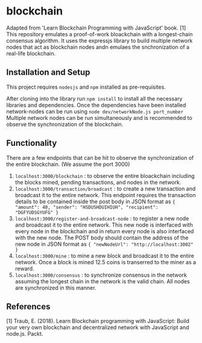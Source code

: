 # blockchain
Adapted from 'Learn Blockchain Programming with JavaScript' book. [1] This repository emulates a proof-of-work bloackchain with a longest-chain consensus algorithm. It uses the expressjs library to build multiple network nodes that act as blockchain nodes andn emulaes the snchronization of a real-life blockchain. 

## Installation and Setup
This project requires `nodesjs` and `npm` installed as pre-requisites. 

After cloning into the library run `npm install` to install all the necessary libraries and dependencies. 
Once the dependencies have been installed network-nodes can be run using 
`node dev/networkNode.js port_number` 
Multiple network nodes can be run simultaneously and is recommended to observe the synchronization of the blockchain.

## Functionality
There are a few endpoints that can be hit to observe the synchronization of the entire blockchain. (We assume the port 3000)

1) `localhost:3000/blockchain` : to observe the entire bloackchain including the blocks mined, pending transactions, and nodes in the network. 
2) `localhost:3000/transaction/broadcast` : to create a new transaction and broadcast it to the entire network. 
   This endpoint requires the transaction details to be contained inside the post body in JSON format as `
    {
    "amount": 40,
    "sender": "HSDUSHDUIHIUH",
    "recipient": "DGFYUDSGYUFG"
    }
   `
3) `localhost:3000/register-and-broadcast-node` : to register a new node and broadcast it to the entire network. This new node is interfaced with every node in the blockchain and in return every node is also interfaced with the new node. The POST body should contain the address of the new node in JSON format as `{
    "newNodeUrl": "http://localhost:3002"
}`
4) `localhost:3000/mine` : to mine a new block and broadcast it to the entire network. Once a block is mined 12.5 coins is transerred to the miner as a reward. 
5) `localhost:3000/consensus` : to synchronize consensus in the network assuming the longest chain in the network is the valid chain. All nodes are synchronized in this manner. 

## References 
[1] Traub, E. (2018). Learn Blockchain programming with JavaScript: Build your very own blockchain and decentralized network with JavaScript and node.js. Packt. 

